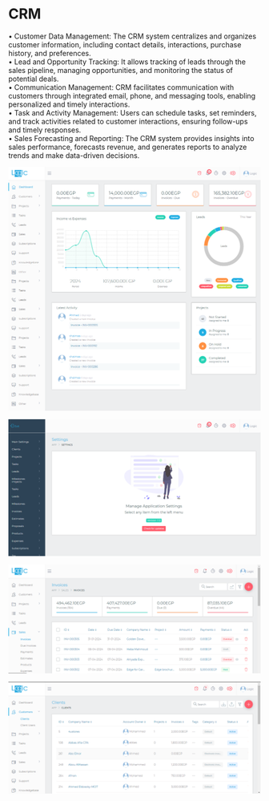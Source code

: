 # CRM

• Customer Data Management: The CRM system centralizes and organizes customer information, including contact details, interactions, purchase history, and preferences.<br />
• Lead and Opportunity Tracking: It allows tracking of leads through the sales pipeline, managing opportunities, and monitoring the status of potential deals.<br />
• Communication Management: CRM facilitates communication with customers through integrated email, phone, and messaging tools, enabling personalized and timely interactions.<br />
• Task and Activity Management: Users can schedule tasks, set reminders, and track activities related to customer interactions, ensuring follow-ups and timely responses.<br />
• Sales Forecasting and Reporting: The CRM system provides insights into sales performance, forecasts revenue, and generates reports to analyze trends and make data-driven decisions.<br />

![alt text](https://github.com/hadeer-elnaghy/CRM/blob/main/screenshots/screencapture-crm-logic-sbs-home-2024-04-22-22_59_25.png)

![alt text](https://github.com/hadeer-elnaghy/CRM/blob/main/screenshots/screencapture-crm-logic-sbs-settings-2024-04-22-23_01_27.png)

![alt text](https://github.com/hadeer-elnaghy/CRM/blob/main/screenshots/Screenshot%202024-04-22%20230057.png)

![alt text](https://github.com/hadeer-elnaghy/CRM/blob/main/screenshots/Screenshot%202024-04-22%20230019.png)
